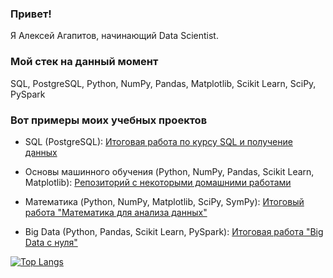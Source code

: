 ### Привет!
<!--
**AlekseyAA/AlekseyAA** is a ✨ _special_ ✨ repository because its `README.md` (this file) appears on your GitHub profile.

Here are some ideas to get you started:

- 🔭 I’m currently working on ...
- 🌱 I’m currently learning ...
- 👯 I’m looking to collaborate on ...
- 🤔 I’m looking for help with ...
- 💬 Ask me about ...
- 📫 How to reach me: ...
- 😄 Pronouns: ...
- ⚡ Fun fact: ...
-->

Я Алексей Агапитов, начинающий Data Scientist.

### Мой стек на данный момент

SQL, PostgreSQL, Python, NumPy, Pandas, Matplotlib, Scikit Learn, SciPy, PySpark

### Вот примеры моих учебных проектов

- SQL (PostgreSQL): [Итоговая работа по курсу SQL и получение данных](https://pages.github.com/)

- Основы машинного обучения (Python, NumPy, Pandas, Scikit Learn, Matplotlib): [Репозиторий с некоторыми домашними работами](https://pages.github.com/)

- Математика (Python, NumPy, Matplotlib, SciPy, SymPy): [Итоговый работа "Математика для анализа данных"](https://pages.github.com/)

- Big Data (Python, Pandas, Scikit Learn, PySpark): [Итоговая работа "Big Data c нуля"](https://pages.github.com/)

[![Top Langs](https://github-readme-stats.vercel.app/api/top-langs/?username=AlekseyAA&layout=compact)](https://github.com/anuraghazra/github-readme-stats)